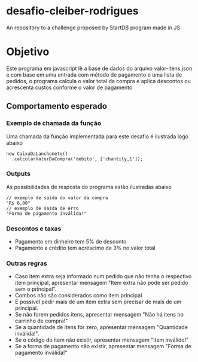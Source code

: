 # desafio-cleiber-rodrigues
An repository to a challenge proposed by StartDB program made in JS

# Objetivo
Este programa em javascript lê a base de dados do arquivo valor-itens.json
e com base em uma entrada com método de pagamento e uma lista de pedidos, o
programa calcula o valor total da compra e aplica descontos ou acrescenta custos
conforme o valor de pagamento

## Comportamento esperado
### Exemplo de chamada da função
Uma chamada da função implementada para este desafio é ilustrada logo abaixo
```
new CaixaDaLanchonete()
  .calcularValorDaCompra('debito', ['chantily,1']);
```

### Outputs
As possibilidades de resposta do programa estão ilustradas abaixo
```
// exemplo de saída do valor da compra
"R$ 6,00"
// exemplo de saída de erro
"Forma de pagamento inválida!"
```

### Descontos e taxas
* Pagamento em dinheiro tem 5% de desconto
* Pagamento a crédito tem acréscimo de 3% no valor total
### Outras regras
* Caso item extra seja informado num pedido que não tenha o respectivo item principal, apresentar mensagem "Item extra não pode ser pedido sem o principal".
* Combos não são considerados como item principal.
* É possível pedir mais de um item extra sem precisar de mais de um principal.
* Se não forem pedidos itens, apresentar mensagem "Não há itens no carrinho de compra!"
* Se a quantidade de itens for zero, apresentar mensagem "Quantidade inválida!".
* Se o código do item não existir, apresentar mensagem "Item inválido!"
* Se a forma de pagamento não existir, apresentar mensagem "Forma de pagamento inválida!"

